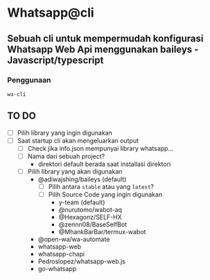 # Whatsapp@cli

## Sebuah cli untuk mempermudah konfigurasi Whatsapp Web Api menggunakan baileys - Javascript/typescript

### Penggunaan

```sh
wa-cli
```

## TO DO

*   [ ] Pilih library yang ingin digunakan
*   [ ] Saat startup cli akan mengeluarkan output
    *   [ ] Check jika info.json mempunyai library whatsapp...
    *   [ ] Nama dari sebuah project?
        * direktori default berada saat installasi direktori
    *   [ ] Pilih library yang akan digunakan
        * @adiwajshing/baileys (default)
            *   [ ] Pilih antara `stable` atau yang `latest`?
            *   [ ] Pilih Source Code yang ingin digunakan
                * y-team (default)
                * @nurutomo/wabot-aq
                * @Hexagonz/SELF-HX
                * @zennn08/BaseSelfBot
                * @MhankBarBar/termux-wabot
        * @open-wa/wa-automate
        * whatsapp-web
        * whatsapp-chapi
        * Pedroslopez/whatsapp-web.js
        * go-whatsapp
    